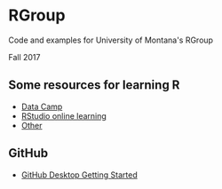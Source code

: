 # RGroup
Code and examples for University of Montana's RGroup

Fall 2017

## Some resources for learning R
- [Data Camp](https://www.datacamp.com/courses/free-introduction-to-r)
-	[RStudio online learning](https://www.rstudio.com/online-learning/)
-	[Other](http://www.skilledup.com/articles/5-free-courses-learning-r-programming)

## GitHub
- [GitHub Desktop Getting Started](https://help.github.com/desktop-beta/guides/contributing-to-projects/)